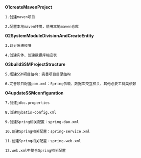 **01createMavenProject**

	1.创建maven项目

	2.配置本地maven环境，使用本地maven仓库


**02SystemModuleDivisionAndCreateEntity**

	3.划分系统模块
	
	4.创建实体、创建数据库相应表


**03buildSSMProjectStructure**

	5.搭建SSM项目结构：完善项目目录结构
	
	6.完善项目配置pom.xml：Spring依赖、数据库交互相关、其他必要工具类依赖
	
**04updateSSMconfiguration**

	7.创建jdbc.properties
	
	8.创建mybatis-config.xml
	
	9.创建Spring相关配置：spring-dao.xml
	
	10.创建Spring相关配置：spring-service.xml
	
	11.创建Spring相关配置：spring-web.xml
	
	12.web.xml中整合Spring相关配置
